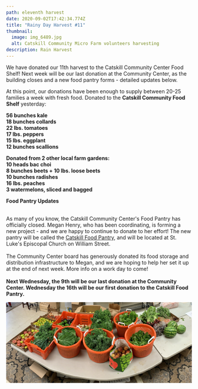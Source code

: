 ```yaml
---
path: eleventh harvest
date: 2020-09-02T17:42:34.774Z
title: "Rainy Day Harvest #11"
thumbnail:
  image: img_6489.jpg
  alt: Catskill Community Micro Farm volunteers harvesting
description: Rain Harvest
---
```

We have donated our 11th harvest to the Catskill Community Center Food Shelf! Next week will be our last donation at the Community Center, as the building closes and a new food pantry forms - detailed updates below.

At this point, our donations have been enough to supply between 20-25 families a week with fresh food. Donated to the **Catskill Community Food Shelf** yesterday:

**56 bunches kale\
18 bunches collards\
22 lbs. tomatoes\
17 lbs. peppers\
15 lbs. eggplant\
12 bunches scallions**

**Donated from 2 other local farm gardens:\
10 heads bac choi\
8 bunches beets + 10 lbs. loose beets\
10 bunches radishes\
16 lbs. peaches\
3 watermelons, sliced and bagged**

**Food Pantry Updates**

\
As many of you know, the Catskill Community Center's Food Pantry has officially closed. Megan Henry, who has been coordinating, is forming a new project - and we are happy to continue to donate to her effort! The new pantry will be called the [Catskill Food Pantry](http://catskillfoodpantry.org), and will be located at St. Luke's Episcopal Church on William Street.\
\
The Community Center board has generously donated its food storage and distribution infrastructure to Megan, and we are hoping to help her set it up at the end of next week. More info on a work day to come!\
\
**Next Wednesday, the 9th will be our last donation at the Community Center. Wednesday the 16th will be our first donation to the Catskill Food Pantry.**

![Catskill Community Micro Farm food pantry donation](img_6507-copy.jpg "Food Pantry Donation")